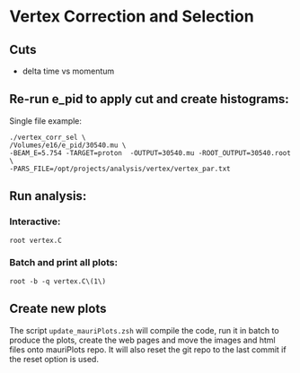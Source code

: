 # Vertex Correction and Selection


## Cuts

- delta time vs momentum


## Re-run e_pid to apply cut and create histograms:

Single file example:

```
./vertex_corr_sel \
/Volumes/e16/e_pid/30540.mu \
-BEAM_E=5.754 -TARGET=proton  -OUTPUT=30540.mu -ROOT_OUTPUT=30540.root \
-PARS_FILE=/opt/projects/analysis/vertex/vertex_par.txt
```


## Run analysis:

### Interactive:

`root vertex.C`

### Batch and print all plots:

`root -b -q vertex.C\(1\)`



## Create new plots

The script `update_mauriPlots.zsh` will compile the code, run it in batch
to produce the plots, create the web pages and move the images and html files
onto mauriPlots repo. It will also reset the git repo to the last commit if the reset
option is used.